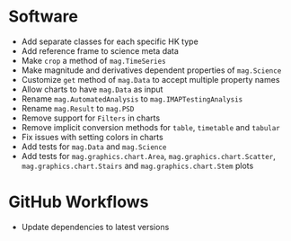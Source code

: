 # Software

- Add separate classes for each specific HK type
- Add reference frame to science meta data
- Make `crop` a method of `mag.TimeSeries`
- Make magnitude and derivatives dependent properties of `mag.Science`
- Customize `get` method of `mag.Data` to accept multiple property names
- Allow charts to have `mag.Data` as input
- Rename `mag.AutomatedAnalysis` to `mag.IMAPTestingAnalysis`
- Rename `mag.Result` to `mag.PSD`
- Remove support for `Filters` in charts
- Remove implicit conversion methods for `table`, `timetable` and `tabular`
- Fix issues with setting colors in charts
- Add tests for `mag.Data` and `mag.Science`
- Add tests for `mag.graphics.chart.Area`, `mag.graphics.chart.Scatter`, `mag.graphics.chart.Stairs` and `mag.graphics.chart.Stem` plots

# GitHub Workflows

- Update dependencies to latest versions
